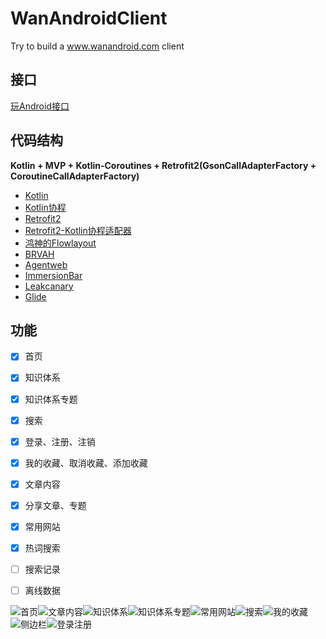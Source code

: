 # WanAndroidClient
Try to build a www.wanandroid.com client

## 接口
[玩Android接口](http://www.wanandroid.com/blog/2)

## 代码结构
**Kotlin + MVP + Kotlin-Coroutines + Retrofit2(GsonCallAdapterFactory + CoroutineCallAdapterFactory)**

- [Kotlin](https://github.com/JetBrains/kotlin)
- [Kotlin协程](https://github.com/Kotlin/kotlinx.coroutines/blob/master/coroutines-guide.md)
- [Retrofit2](https://github.com/square/retrofit)
- [Retrofit2-Kotlin协程适配器](https://github.com/JakeWharton/retrofit2-kotlin-coroutines-adapter)
- [鸿神的Flowlayout](https://github.com/hongyangAndroid/FlowLayout)
- [BRVAH](https://github.com/CymChad/BaseRecyclerViewAdapterHelper)
- [Agentweb](https://github.com/Justson/AgentWeb)
- [ImmersionBar](https://github.com/gyf-dev/ImmersionBar)
- [Leakcanary](https://github.com/square/leakcanary)
- [Glide](https://github.com/bumptech/glide)

## 功能
- [x] 首页
- [x] 知识体系
- [x] 知识体系专题
- [x] 搜索
- [x] 登录、注册、注销
- [x] 我的收藏、取消收藏、添加收藏
- [x] 文章内容
- [x] 分享文章、专题
- [x] 常用网站
- [x] 热词搜索
- [ ] 搜索记录
- [ ] 离线数据


![首页](http://ovlhlis72.bkt.clouddn.com/17-12-28/57356814.jpg?imageView2/2/w/300/q/95)![文章内容](http://ovlhlis72.bkt.clouddn.com/17-12-28/71677892.jpg?imageView2/2/w/300/q/95)![知识体系](http://ovlhlis72.bkt.clouddn.com/17-12-28/99475686.jpg?imageView2/2/w/300/q/95)![知识体系专题](http://ovlhlis72.bkt.clouddn.com/17-12-28/19601277.jpg?imageView2/2/w/300/q/95)![常用网站](http://ovlhlis72.bkt.clouddn.com/17-12-28/77418675.jpg?imageView2/2/w/300/q/95)![搜索](http://ovlhlis72.bkt.clouddn.com/17-12-28/85932183.jpg?imageView2/2/w/300/q/95)![我的收藏](http://ovlhlis72.bkt.clouddn.com/17-12-28/71040266.jpg?imageView2/2/w/300/q/95)![侧边栏](http://ovlhlis72.bkt.clouddn.com/17-12-28/5019523.jpg?imageView2/2/w/300/q/95)![登录注册](http://ovlhlis72.bkt.clouddn.com/17-12-28/90744154.jpg?imageView2/2/w/300/q/95)

